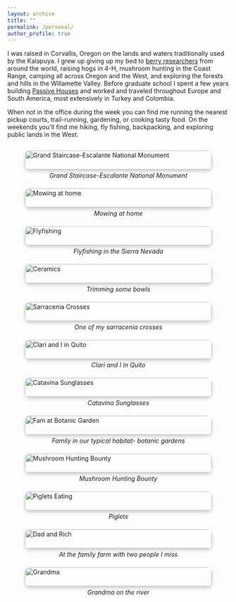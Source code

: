 ```yaml
---
layout: archive
title: ""
permalink: /personal/
author_profile: true
---
```


I was raised in Corvallis, Oregon on the lands and waters traditionally used by the Kalapuya. I grew up giving up my bed to [berry researchers](https://www.vacciniumcap.org/node/51) from around the world, raising hogs in 4-H, mushroom hunting in the Coast Range, camping all across Oregon and the West, and exploring the forests and hills in the Willamette Valley. Before graduate school I spent a few years building [Passive Houses](https://en.wikipedia.org/wiki/Passive_house) and worked and traveled throughout Europe and South America, most extensively in Turkey and Colombia. 

When not in the office during the week you can find me running the nearest pickup courts, trail-running, gardening, or cooking tasty food. On the weekends you'll find me hiking, fly fishing, backpacking, and exploring public lands in the West.

<style>
.image-grid {
  display: grid;
  grid-template-columns: repeat(auto-fit, minmax(250px, 1fr));
  grid-gap: 15px;
}

.image-grid img {
  width: 100%;
  height: auto;
  border-radius: 10px;
  box-shadow: 0 4px 8px 0 rgba(0, 0, 0, 0.2);
}

.image-caption {
  text-align: center;
  font-style: italic;
  margin-top: 5px;
}
</style>

<div class="image-grid">
  <figure>
    <img src="https://elliottfinn.github.io/images/gse_clari_y_yo.jpg" alt="Grand Staircase-Escalante National Monument">
    <figcaption class="image-caption">Grand Staircase-Escalante National Monument</figcaption>
  </figure>
  <figure>
    <img src="https://elliottfinn.github.io/images/mowing_at_home.jpg" alt="Mowing at home">
    <figcaption class="image-caption">Mowing at home</figcaption>
  </figure>
 <figure>
    <img src="https://elliottfinn.github.io/images/flyfishing_sierras_2.jpg" alt="Flyfishing">
    <figcaption class="image-caption">Flyfishing in the Sierra Nevada</figcaption>
  </figure>
  <figure>
    <img src="https://elliottfinn.github.io/images/ceramics_work.jpg" alt="Ceramics">
    <figcaption class="image-caption">Trimming some bowls</figcaption>
  </figure>
  <figure>
    <img src="https://elliottfinn.github.io/images/sarracenia_pic.jpg" alt="Sarracenia Crosses">
    <figcaption class="image-caption">One of my sarracenia crosses</figcaption>
  </figure>
  <figure>
    <img src="https://elliottfinn.github.io/images/quito_clari.jpg" alt="Clari and I in Quito">
    <figcaption class="image-caption">Clari and I in Quito</figcaption>
  </figure>
  <figure>
    <img src="https://elliottfinn.github.io/images/catavina_sunglasses_pic.jpg" alt="Catavina Sunglasses">
    <figcaption class="image-caption">Catavina Sunglasses</figcaption>
  </figure>
  <figure>
    <img src="https://elliottfinn.github.io/images/fam_potsdam_botanic_garden.jpg" alt="Fam at Botanic Garden">
    <figcaption class="image-caption">Family in our typical habitat- botanic gardens</figcaption>
  </figure>
  <figure>
    <img src="https://elliottfinn.github.io/images/mushroom_hunting_bounty.jpg" alt="Mushroom Hunting Bounty">
    <figcaption class="image-caption">Mushroom Hunting Bounty</figcaption>
  </figure>
  <figure>
    <img src="https://elliottfinn.github.io/images/piglets_eating.jpg" alt="Piglets Eating">
    <figcaption class="image-caption">Piglets</figcaption>
  </figure>
  <figure>
    <img src="https://elliottfinn.github.io/images/farm_dad_and_richard.jpg" alt="Dad and Rich">
    <figcaption class="image-caption">At the family farm with two people I miss</figcaption>
  </figure>
  <figure>
    <img src="https://elliottfinn.github.io/images/grandma_bridge_pic.jpg" alt="Grandma">
    <figcaption class="image-caption">Grandma on the river</figcaption>
  </figure>
</div>

